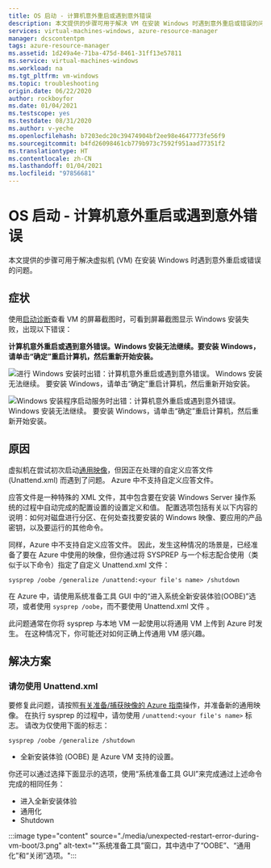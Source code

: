 ```yaml
---
title: OS 启动 - 计算机意外重启或遇到意外错误
description: 本文提供的步骤可用于解决 VM 在安装 Windows 时遇到意外重启或错误的问题。
services: virtual-machines-windows, azure-resource-manager
manager: dcscontentpm
tags: azure-resource-manager
ms.assetid: 1d249a4e-71ba-475d-8461-31ff13e57811
ms.service: virtual-machines-windows
ms.workload: na
ms.tgt_pltfrm: vm-windows
ms.topic: troubleshooting
origin.date: 06/22/2020
author: rockboyfor
ms.date: 01/04/2021
ms.testscope: yes
ms.testdate: 08/31/2020
ms.author: v-yeche
ms.openlocfilehash: b7203edc20c39474904bf2ee98e4647773fe56f9
ms.sourcegitcommit: b4fd26098461cb779b973c7592f951aad77351f2
ms.translationtype: HT
ms.contentlocale: zh-CN
ms.lasthandoff: 01/04/2021
ms.locfileid: "97856681"
---
```

# <a name="os-start-up---computer-restarted-unexpectedly-or-encountered-an-unexpected-error"></a>OS 启动 - 计算机意外重启或遇到意外错误

本文提供的步骤可用于解决虚拟机 (VM) 在安装 Windows 时遇到意外重启或错误的问题。

## <a name="symptom"></a>症状

使用[启动诊断](./boot-diagnostics.md)查看 VM 的屏幕截图时，可看到屏幕截图显示 Windows 安装失败，出现以下错误：

**计算机意外重启或遇到意外错误。Windows 安装无法继续。要安装 Windows，请单击“确定”重启计算机，然后重新开始安装。**

![进行 Windows 安装时出错：计算机意外重启或遇到意外错误。 Windows 安装无法继续。 要安装 Windows，请单击“确定”重启计算机，然后重新开始安装。](./media/unexpected-restart-error-during-vm-boot/1.png)

![Windows 安装程序启动服务时出错：计算机意外重启或遇到意外错误。 Windows 安装无法继续。 要安装 Windows，请单击“确定”重启计算机，然后重新开始安装。](./media/unexpected-restart-error-during-vm-boot/2.png)

## <a name="cause"></a>原因

虚拟机在尝试初次启动[通用映像](https://docs.microsoft.com/windows-hardware/manufacture/desktop/sysprep--generalize--a-windows-installation)，但因正在处理的自定义应答文件 (Unattend.xml) 而遇到了问题。 Azure 中不支持自定义应答文件。 

应答文件是一种特殊的 XML 文件，其中包含要在安装 Windows Server 操作系统的过程中自动完成的配置设置的设置定义和值。 配置选项包括有关以下内容的说明：如何对磁盘进行分区、在何处查找要安装的 Windows 映像、要应用的产品密钥，以及要运行的其他命令。

同样，Azure 中不支持自定义应答文件。 因此，发生这种情况的场景是，已经准备了要在 Azure 中使用的映像，但你通过将 SYSPREP 与一个标志配合使用（类似于以下命令）指定了自定义 Unattend.xml 文件：

`sysprep /oobe /generalize /unattend:<your file's name> /shutdown`

在 Azure 中，请使用系统准备工具 GUI 中的“进入系统全新安装体验(OOBE)”选项，或者使用 `sysprep /oobe`，而不要使用 Unattend.xml 文件 。

此问题通常在你将 sysprep 与本地 VM 一起使用以将通用 VM 上传到 Azure 时发生。 在这种情况下，你可能还对如何正确上传通用 VM 感兴趣。

## <a name="solution"></a>解决方案

### <a name="do-not-use-unattendxml"></a>请勿使用 Unattend.xml

要修复此问题，请按照[有关准备/捕获映像的 Azure 指南](../windows/upload-generalized-managed.md)操作，并准备新的通用映像。 在执行 sysprep 的过程中，请勿使用 `/unattend:<your file's name>` 标志。 请改为仅使用下面的标志：

`sysprep /oobe /generalize /shutdown`

- 全新安装体验 (OOBE) 是 Azure VM 支持的设置。

你还可以通过选择下面显示的选项，使用“系统准备工具 GUI”来完成通过上述命令完成的相同任务：

- 进入全新安装体验
- 通用化
- Shutdown

:::image type="content" source="./media/unexpected-restart-error-during-vm-boot/3.png" alt-text="“系统准备工具”窗口，其中选中了“OOBE”、“通用化”和“关闭”选项。":::

<!-- Update_Description: update meta properties, wording update, update link -->
